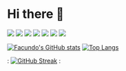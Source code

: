 # Hi there 👋

![](https://img.shields.io/badge/React-informational?style=for-the-badge&logo=react&logoColor=black&color=61dbfb) ![](https://img.shields.io/badge/JavaScript-informational?style=for-the-badge&logo=javascript&logoColor=black&color=f0db4f) ![](https://img.shields.io/badge/Node-informational?style=for-the-badge&logo=nodedotjs&logoColor=white&color=6ba063) ![](https://img.shields.io/badge/MySQL-informational?style=for-the-badge&logo=mysql&logoColor=white&color=00758f) ![](https://img.shields.io/badge/MongoDB-informational?style=for-the-badge&logo=mongodb&logoColor=white&color=3fa037) ![](https://img.shields.io/badge/HTML-informational?style=for-the-badge&logo=html5&logoColor=white&color=f06529) ![](https://img.shields.io/badge/CSS-informational?style=for-the-badge&logo=css3&logoColor=white&color=2965f1)

[![Facundo's GitHub stats](https://github-readme-stats.vercel.app/api?username=facuRodLop&theme=radical&iconsShow=true)](https://github.com/anuraghazra/github-readme-stats) [![Top Langs](https://github-readme-stats.vercel.app/api/top-langs/?username=facuRodLop&langs_count=3&theme=radical)](https://github.com/anuraghazra/github-readme-stats)

: [![GitHub Streak](https://github-readme-streak-stats.herokuapp.com?user=facuRodLop&theme=radical&hide_border=true&date_format=M%20j%5B%2C%20Y%5D)](https://git.io/streak-stats) :

<!--
**facuRodLop/facuRodLop** is a ✨ _special_ ✨ repository because its `README.md` (this file) appears on your GitHub profile.

Here are some ideas to get you started:

- 🔭 I’m currently working on ...
- 🌱 I’m currently learning ...
- 👯 I’m looking to collaborate on ...
- 🤔 I’m looking for help with ...
- 💬 Ask me about ...
- 📫 How to reach me: ...
- 😄 Pronouns: ...
- ⚡ Fun fact: ...
-->

